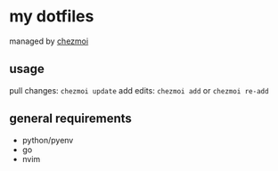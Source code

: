 # my dotfiles

managed by [chezmoi](https://github.com/twpayne/chezmoi)

## usage

pull changes: `chezmoi update`
add edits: `chezmoi add` or `chezmoi re-add`

## general requirements

- python/pyenv
- go
- nvim
